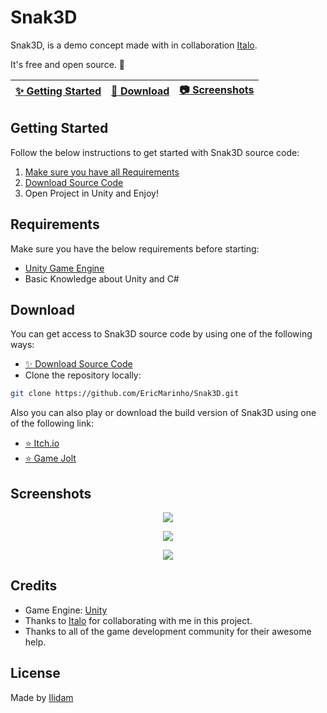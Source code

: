 # Snak3D
Snak3D, is a demo concept made with in collaboration [Italo](https://github.com/ItaloScript).

It's free and open source. :clap:

| [:sparkles: Getting Started](#getting-started) | [:rocket: Download](#download) | [:camera: Screenshots](#screenshots) |
| --------------- |  -------- |  -------- |

## Getting Started

Follow the below instructions to get started with Snak3D source code:

1. [Make sure you have all Requirements](#requirements)
2. [Download Source Code](#download)
3. Open Project in Unity and Enjoy!

## Requirements

Make sure you have the below requirements before starting:

- [Unity Game Engine](https://unity3d.com)
- Basic Knowledge about Unity and C#

## Download

You can get access to Snak3D source code by using one of the following ways:

- [:sparkles: Download Source Code](https://github.com/EricMarinho/Snak3D/archive/master.zip)
- Clone the repository locally:

```bash
git clone https://github.com/EricMarinho/Snak3D.git
```

Also you can also play or download the build version of Snak3D using one of the following link:

- [:star: Itch.io](https://ilidam.itch.io/snak3d)
- [:star: Game Jolt](https://gamejolt.com/games/snak3d/787097)

## Screenshots

<p align="center">
  <img src="https://img.itch.zone/aW1hZ2UvMTkyNjgzOS8xMTM0NjYxMS5wbmc=/original/uiGnez.png"/>
</p>

<p align="center">
  <img src="https://img.itch.zone/aW1hZ2UvMTkyNjgzOS8xMTM0NjYxMi5wbmc=/original/FEvZvo.png"/>
</p>

<p align="center">
  <img src="https://img.itch.zone/aW1hZ2UvMTkyNjgzOS8xMTM0NjYxMy5wbmc=/original/mw59oR.png"/>
</p>

## Credits

- Game Engine: [Unity](https://unity3d.com/)
- Thanks to [Italo](https://github.com/ItaloScript) for collaborating with me in this project.
- Thanks to all of the game development community for their awesome help.

## License

Made by [Ilidam](https://github.com/EricMarinho)
